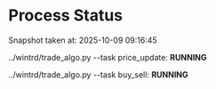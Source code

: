 # Process Status

Snapshot taken at: 2025-10-09 09:16:45

../wintrd/trade_algo.py --task price_update: **RUNNING**

../wintrd/trade_algo.py --task buy_sell: **RUNNING**

